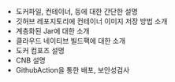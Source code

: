 - 도커파일, 컨테이너, 등에 대한 간단한 설명
- 깃허브 레포지토리에 컨테이너 이미지 저장 방법 소개
- 계층화된 Jar에 대한 소개
- 클라우드 네이티브 빌드팩에 대한 소개
- 도커 컴포즈 설명
- CNB 설명
- GithubAction을 통한 배포, 보안성검사